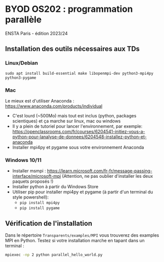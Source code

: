 # BYOD OS202 : programmation parallèle
ENSTA Paris - édition 2023/24

## Installation des outils nécessaires aux TDs

### Linux/Debian 

    sudo apt install build-essential make libopenmpi-dev python3-mpi4py python3-pygame

### Mac

Le mieux est d'utiliser Anaconda :  https://www.anaconda.com/products/individual
   * C'est lourd (~500Mo) mais tout est inclus (python, packages scientiques) et ça marche sur linux, mac ou windows
   * Il y a plein de tutoriel pour lancer l'environnement, par exemple: https://openclassrooms.com/fr/courses/6204541-initiez-vous-a-python-pour-lanalyse-de-donnees/6204548-installez-python-et-anaconda
   * Installer mpi4py et pygame sous votre environnement Anaconda

### Windows 10/11

   * Installer msmpi : https://learn.microsoft.com/fr-fr/message-passing-interface/microsoft-mpi (Attention, ne pas oublier d'installer les deux paquets proposés !)
   * Installer python à partir du Windows Store
   * Utiliser pip pour installer mpi4py et pygame (à partir d'un terminal du style powershell):
      - ```pip install mpi4py```
      - ```pip install pygame```

## Vérification de l'installation

Dans le répertoire ```Transparents/examples/MPI``` vous trouverez des examples MPI en Python. Testez si votre installation marche en tapant dans un terminal :
```sh
mpiexec -np 2 python parallel_hello_world.py
```
